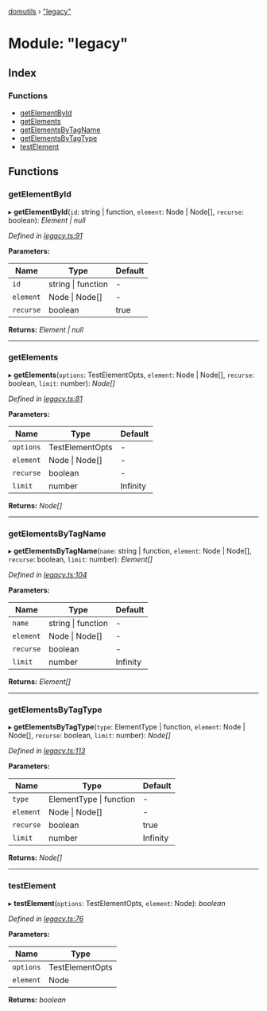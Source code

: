[domutils](../README.md) › ["legacy"](_legacy_.md)

# Module: "legacy"

## Index

### Functions

* [getElementById](_legacy_.md#getelementbyid)
* [getElements](_legacy_.md#getelements)
* [getElementsByTagName](_legacy_.md#getelementsbytagname)
* [getElementsByTagType](_legacy_.md#getelementsbytagtype)
* [testElement](_legacy_.md#testelement)

## Functions

###  getElementById

▸ **getElementById**(`id`: string | function, `element`: Node | Node[], `recurse`: boolean): *Element | null*

*Defined in [legacy.ts:91](https://github.com/fb55/domutils/blob/a6b5551/src/legacy.ts#L91)*

**Parameters:**

Name | Type | Default |
------ | ------ | ------ |
`id` | string &#124; function | - |
`element` | Node &#124; Node[] | - |
`recurse` | boolean | true |

**Returns:** *Element | null*

___

###  getElements

▸ **getElements**(`options`: TestElementOpts, `element`: Node | Node[], `recurse`: boolean, `limit`: number): *Node[]*

*Defined in [legacy.ts:81](https://github.com/fb55/domutils/blob/a6b5551/src/legacy.ts#L81)*

**Parameters:**

Name | Type | Default |
------ | ------ | ------ |
`options` | TestElementOpts | - |
`element` | Node &#124; Node[] | - |
`recurse` | boolean | - |
`limit` | number | Infinity |

**Returns:** *Node[]*

___

###  getElementsByTagName

▸ **getElementsByTagName**(`name`: string | function, `element`: Node | Node[], `recurse`: boolean, `limit`: number): *Element[]*

*Defined in [legacy.ts:104](https://github.com/fb55/domutils/blob/a6b5551/src/legacy.ts#L104)*

**Parameters:**

Name | Type | Default |
------ | ------ | ------ |
`name` | string &#124; function | - |
`element` | Node &#124; Node[] | - |
`recurse` | boolean | - |
`limit` | number | Infinity |

**Returns:** *Element[]*

___

###  getElementsByTagType

▸ **getElementsByTagType**(`type`: ElementType | function, `element`: Node | Node[], `recurse`: boolean, `limit`: number): *Node[]*

*Defined in [legacy.ts:113](https://github.com/fb55/domutils/blob/a6b5551/src/legacy.ts#L113)*

**Parameters:**

Name | Type | Default |
------ | ------ | ------ |
`type` | ElementType &#124; function | - |
`element` | Node &#124; Node[] | - |
`recurse` | boolean | true |
`limit` | number | Infinity |

**Returns:** *Node[]*

___

###  testElement

▸ **testElement**(`options`: TestElementOpts, `element`: Node): *boolean*

*Defined in [legacy.ts:76](https://github.com/fb55/domutils/blob/a6b5551/src/legacy.ts#L76)*

**Parameters:**

Name | Type |
------ | ------ |
`options` | TestElementOpts |
`element` | Node |

**Returns:** *boolean*
